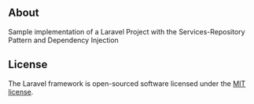 ## About 

Sample implementation of a Laravel Project with the Services-Repository Pattern and Dependency Injection 
## License

The Laravel framework is open-sourced software licensed under the [MIT license](https://opensource.org/licenses/MIT).
